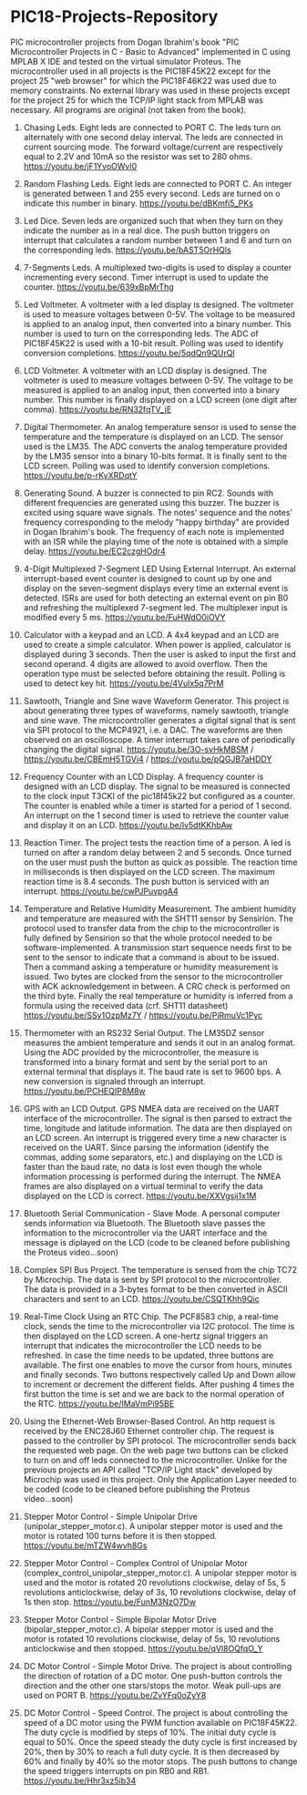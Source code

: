 # PIC18-Projects-Repository
PIC microcontroller projects from Dogan Ibrahim's book "PIC Microcontroller Projects in C - Basic to Advanced" implemented in C using MPLAB X IDE and tested on the virtual simulator Proteus. The microcontroller used in all projects is the PIC18F45K22 except for the project 25 "web browser" for which the PIC18F46K22 was used due to memory constraints. No external library was used in these projects except for the project 25 for which the TCP/IP light stack from MPLAB was necessary. All programs are original (not taken from the book).

1. Chasing Leds. Eight leds are connected to PORT C. The leds turn on alternately with one second delay interval. The leds are connected in current sourcing mode. The forward voltage/current are respectively equal to 2.2V and 10mA so the resistor was set to 280 ohms. https://youtu.be/jF1YvoOWvl0

2. Random Flashing Leds. Eight leds are connected to PORT C. An integer is generated between 1 and 255 every second. Leds are turned on o indicate this number in binary. https://youtu.be/dBKmfi5_PKs

3. Led Dice. Seven leds are organized such that when they turn on they indicate the number as in a real dice. The push button triggers on interrupt that calculates a random number between 1 and 6 and turn on the corresponding leds. https://youtu.be/bAST5OrHQls

4. 7-Segments Leds. A multiplexed two-digits is used to display a counter incrementing every second. Timer interrupt is used to update the counter. https://youtu.be/639xBpMrThg

5. Led Voltmeter. A voltmeter with a led display is designed. The voltmeter is used to measure voltages between 0-5V. The voltage to be measured is applied to an analog input, then converted into a binary number. This number is used to turn on the corresponding leds. The ADC of PIC18F45K22 is used with a 10-bit result. Polling was used to identify conversion completions. https://youtu.be/5qdQn9QUrQI

6. LCD Voltmeter. A voltmeter with an LCD display is designed. The voltmeter is used to measure voltages between 0-5V. The voltage to be measured is applied to an analog input, then converted into a binary number. This number is finally displayed on a LCD screen (one digit after comma). https://youtu.be/RN32fqTV_jE

7. Digital Thermometer. An analog temperature sensor is used to sense the temperature and the temperature is displayed on an LCD. The sensor used is the LM35. The ADC converts the analog temperature provided by the LM35 sensor into a binary 10-bits format. It is finally sent to the LCD screen. Polling was used to identify conversion completions. https://youtu.be/p-rKyXRDqtY

8. Generating Sound. A buzzer is connected to pin RC2. Sounds with different frequencies are generated using this buzzer. The buzzer is excited using square wave signals. The notes' sequence and the notes' frequency corresponding to the melody "happy birthday" are provided in Dogan Ibrahim's book. The frequency of each note is implemented with an ISR while the playing time of the note is obtained with a simple delay. https://youtu.be/EC2czgHOdr4

9. 4-Digit Multiplexed 7-Segment LED Using External Interrupt. An external interrupt-based event counter is designed to count up by one and display on the seven-segment displays every time an external event is detected. ISRs are used for both detecting an external event on pin B0 and refreshing the multiplexed 7-segment led. The multiplexer input is modified every 5 ms. https://youtu.be/FuHWdO0iOVY

10. Calculator with a keypad and an LCD. A 4x4 keypad and an LCD are used to create a simple calculator. When power is applied, calculator is displayed during 3 seconds. Then the user is asked to input the first and second operand. 4 digits are allowed to avoid overflow. Then the operation type must be selected before obtaining the result. Polling is used to detect key hit. https://youtu.be/4Vulx5q7PrM

11. Sawtooth, Triangle and Sine wave Waveform Generator. This project is about generating three types of waveforms, namely sawtooth, triangle and sine wave. The microcontroller generates a digital signal that is sent via SPI protocol to the MCP4921, i.e. a DAC. The waveforms are then observed on an oscilloscope. A timer interrupt takes care of periodically changing the digital signal. https://youtu.be/3O-svHkMBSM  /  https://youtu.be/CBEmH5TGVi4   /  https://youtu.be/pQGJB7aHDDY 

12. Frequency Counter with an LCD Display. A frequency counter is designed with an LCD display. The signal to be measured is connected to the clock input T3CKI of the pic18f45k22 but configured as a counter. The counter is enabled while a timer is started for a period of 1 second. An interrupt on the 1 second timer is used to retrieve the counter value and display it on an LCD. https://youtu.be/lv5dtKKhbAw

13. Reaction Timer. The project tests the reaction time of a person. A led is turned on after a random delay between 2 and 5 seconds. Once turned on the user must push the button as quick as possible. The reaction time in milliseconds is then displayed on the LCD screen. The maximum reaction time is 8.4 seconds. The push button is serviced with an interrupt. https://youtu.be/cwPJPuvpgA4

14. Temperature and Relative Humidity Measurement. The ambient humidity and temperature are measured with the SHT11 sensor by Sensirion. The protocol used to transfer data from the chip to the microcontroller is fully defined by Sensirion so that the whole protocol needed to be software-implemented. A transmission start sequence needs first to be sent to the sensor to indicate that a command is about to be issued. Then a command asking a temperature or humidity measurement is issued. Two bytes are clocked from the sensor to the microcontroller with ACK acknowledgement in between. A CRC check is performed on the third byte. Finally the real temperature or humidity is inferred from a formula using the received data (crf. SHT11 datasheet) https://youtu.be/SSv1OzpMz7Y  /  https://youtu.be/PiRmuVc1Pyc

15. Thermometer with an RS232 Serial Output. The LM35DZ sensor measures the ambient temperature and sends it out in an analog format. Using the ADC provided by the microcontroller, the measure is transformed into a binary format and sent by the serial port to an external terminal that displays it. The baud rate is set to 9600 bps. A new conversion is signaled through an interrupt. https://youtu.be/PCHEQIP8M8w

16. GPS with an LCD Output. GPS NMEA data are received on the UART interface of the microcontroller. The signal is then parsed to extract the time, longitude and latitude information. The data are then displayed on an LCD screen. An interrupt is triggered every time a new character is received on the UART. Since parsing the information (identify the commas, adding some separators, etc.) and displaying on the LCD is faster than the baud rate, no data is lost even though the whole information processing is performed during the interrupt. The NMEA frames are also displayed on a virtual terminal to verify the data displayed on the LCD is correct. https://youtu.be/XXVgsij1x1M

17. Bluetooth Serial Communication - Slave Mode. A personal computer sends information via Bluetooth. The Bluetooth slave passes the information to the microcontroller via the UART interface and the message is diplayed on the LCD (code to be cleaned before publishing the Proteus video...soon) 

18. Complex SPI Bus Project. The temperature is sensed from the chip TC72 by Microchip. The data is sent by SPI protocol to the microcontroller. The data is provided in a 3-bytes format to be then converted in ASCII characters and sent to an LCD. https://youtu.be/CSQTKhh9Qic

19. Real-Time Clock Using an RTC Chip. The PCF8583 chip, a real-time clock, sends the time to the microcontroller via I2C protocol. The time is then displayed on the LCD screen. A one-hertz signal triggers an interrupt that indicates the microcontroller the LCD needs to be refreshed. In case the time needs to be updated, three buttons are available. The first one enables to move the cursor from hours, minutes and finally seconds. Two buttons respectively called Up and Down allow to increment or decrement the different fields. After pushing 4 times the first button the time is set and we are back to the normal operation of the RTC. https://youtu.be/IMaVmPi95BE

20. Using the Ethernet-Web Browser-Based Control. An http request is received by the ENC28J60 Ethernet controller chip. The request is passed to the controller by SPI protocol. The microcontroller sends back the requested web page. On the web page two buttons can be clicked to turn on and off leds connected to the microcontroller. Unlike for the previous projects an API called "TCP/IP Light stack" developed by Microchip was used in this project. Only the Application Layer needed to be coded (code to be cleaned before publishing the Proteus video...soon) 

21. Stepper Motor Control - Simple Unipolar Drive (unipolar_stepper_motor.c). A unipolar stepper motor is used and the motor is rotated 100 turns before it is then stopped. https://youtu.be/mTZW4wvh8Gs

22. Stepper Motor Control - Complex Control of Unipolar Motor (complex_control_unipolar_stepper_motor.c). A unipolar stepper motor is used and the motor is rotated 20 revolutions clockwise, delay of 5s, 5 revolutions anticlockwise, delay of 3s, 10 revolutions clockwise, delay of 1s then stop. https://youtu.be/FunM3NzO7Dw

23. Stepper Motor Control - Simple Bipolar Motor Drive (bipolar_stepper_motor.c). A bipolar stepper motor is used and the motor is rotated 10 revolutions clockwise, delay of 5s, 10 revolutions anticlockwise and then stopped. https://youtu.be/qVl8OQfqO_Y

24. DC Motor Control - Simple Motor Drive. The project is about controlling the direction of rotation of a DC motor. One push-button controls the direction and the other one stars/stops the motor. Weak pull-ups are used on PORT B. https://youtu.be/ZvYFq0oZyY8

25. DC Motor Control - Speed Control. The project is about controlling the speed of a DC motor using the PWM function available on PIC18F45K22. The duty cycle is modified by steps of 10%. The initial duty cycle is equal to 50%. Once the speed steady the duty cycle is first increased by 20%, then by 30% to reach a full duty cycle. It is then decreased by 60% and finally by 40% so the motor stops. The push buttons to change the speed triggers interrupts on pin RB0 and RB1. https://youtu.be/Hhr3xz5ib34
